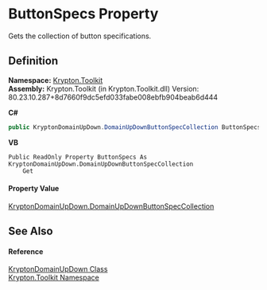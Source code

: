 # ButtonSpecs Property


Gets the collection of button specifications.



## Definition
**Namespace:** <a href="79d2eac2-21f4-54ff-7552-b20c33c30600.md">Krypton.Toolkit</a>  
**Assembly:** Krypton.Toolkit (in Krypton.Toolkit.dll) Version: 80.23.10.287+8d7660f9dc5efd033fabe008ebfb904beab6d444

**C#**
``` C#
public KryptonDomainUpDown.DomainUpDownButtonSpecCollection ButtonSpecs { get; }
```
**VB**
``` VB
Public ReadOnly Property ButtonSpecs As KryptonDomainUpDown.DomainUpDownButtonSpecCollection
	Get
```



#### Property Value
<a href="1130b2b1-6546-9fa5-a959-fe1d1d32838c.md">KryptonDomainUpDown.DomainUpDownButtonSpecCollection</a>

## See Also


#### Reference
<a href="24aa0fe5-0782-ad49-0c73-9b2c5b1d2796.md">KryptonDomainUpDown Class</a>  
<a href="79d2eac2-21f4-54ff-7552-b20c33c30600.md">Krypton.Toolkit Namespace</a>  
